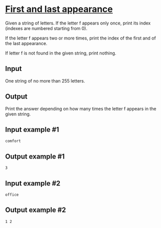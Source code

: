 # [First and last appearance](https://www.e-olymp.com/en/problems/4726)
Given a string of letters. If the letter f appears only once, print its index (indexes are numbered starting from 0).

If the letter f appears two or more times, print the index of the first and of the last appearance.

If letter f is not found in the given string, print nothing.

## Input
One string of no more than 255 letters.

## Output
Print the answer depending on how many times the letter f appears in the given string.

## Input example #1
```
comfort
```

## Output example #1
```
3
```

## Input example #2
```
office
```

## Output example #2
```
1 2
```
